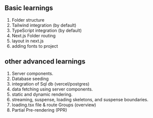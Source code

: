## Basic learnings
1. Folder structure 
2. Tailwind integration (by default)
3. TypeScript integration (by default)
5. Next.js Folder routing
5. layout in next.js
6. adding fonts to project

## other advanced learnings
1. Server components. 
2. Database seeding
3. integration of Sql db (vercel/postgres) 
4. data fetching using server components.
5. static and dynamic rendering.
6. streaming, suspense, loading skeletons, and suspense boundaries.
7. loading.tsx file & route Groups (overview)
8. Partial Pre-rendering (PPR) 

